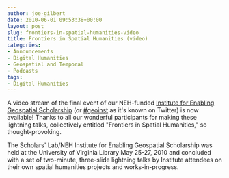 ```yaml
---
author: joe-gilbert
date: 2010-06-01 09:53:38+00:00
layout: post
slug: frontiers-in-spatial-humanities-video
title: Frontiers in Spatial Humanities (video)
categories:
- Announcements
- Digital Humanities
- Geospatial and Temporal
- Podcasts
tags:
- Digital Humanities
---
```


A video stream of the final event of our NEH-funded [Institute for Enabling Geospatial Scholarship](http://scholarslab.org/geospatial) (or [#geoinst](http://search.twitter.com/search?q=%23geoinst) as it's known on Twitter) is now available!  Thanks to all our wonderful participants for making these lightning talks, collectively entitled "Frontiers in Spatial Humanities," so thought-provoking.

The Scholars' Lab/NEH Institute for Enabling Geospatial Scholarship was held at the University of Virginia Library May 25-27, 2010 and concluded with a set of two-minute, three-slide lightning talks by Institute attendees on their own spatial humanities projects and works-in-progress.
